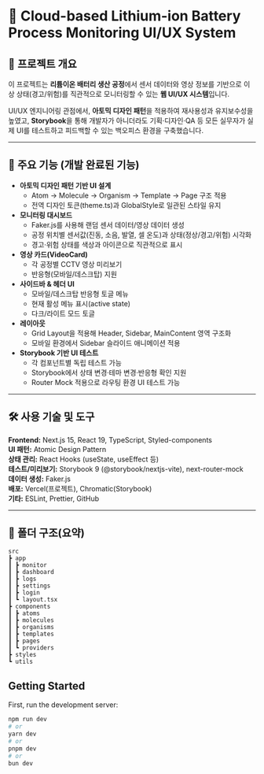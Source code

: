 # 📌 Cloud-based Lithium-ion Battery Process Monitoring UI/UX System

## 📖 프로젝트 개요
이 프로젝트는 **리튬이온 배터리 생산 공정**에서 센서 데이터와 영상 정보를 기반으로 이상 상태(경고/위험)를 직관적으로 모니터링할 수 있는 **웹 UI/UX 시스템**입니다.  

UI/UX 엔지니어링 관점에서, **아토믹 디자인 패턴**을 적용하여 재사용성과 유지보수성을 높였고, **Storybook**을 통해 개발자가 아니더라도 기획·디자인·QA 등 모든 실무자가 실제 UI를 테스트하고 피드백할 수 있는 백오피스 환경을 구축했습니다.

---

## 🚀 주요 기능 (개발 완료된 기능)
- **아토믹 디자인 패턴 기반 UI 설계**
  - Atom → Molecule → Organism → Template → Page 구조 적용
  - 전역 디자인 토큰(theme.ts)과 GlobalStyle로 일관된 스타일 유지
- **모니터링 대시보드**
  - Faker.js를 사용해 랜덤 센서 데이터/영상 데이터 생성
  - 공정 위치별 센서값(진동, 소음, 발열, 셀 온도)과 상태(정상/경고/위험) 시각화
  - 경고·위험 상태를 색상과 아이콘으로 직관적으로 표시
- **영상 카드(VideoCard)**
  - 각 공정별 CCTV 영상 미리보기
  - 반응형(모바일/데스크탑) 지원
- **사이드바 & 헤더 UI**
  - 모바일/데스크탑 반응형 토글 메뉴
  - 현재 활성 메뉴 표시(active state)
  - 다크/라이트 모드 토글
- **레이아웃**
  - Grid Layout을 적용해 Header, Sidebar, MainContent 영역 구조화
  - 모바일 환경에서 Sidebar 슬라이드 애니메이션 적용
- **Storybook 기반 UI 테스트**
  - 각 컴포넌트별 독립 테스트 가능
  - Storybook에서 상태 변경·테마 변경·반응형 확인 지원
  - Router Mock 적용으로 라우팅 환경 UI 테스트 가능

---

## 🛠 사용 기술 및 도구
**Frontend:** Next.js 15, React 19, TypeScript, Styled-components  
**UI 패턴:** Atomic Design Pattern  
**상태 관리:** React Hooks (useState, useEffect 등)  
**테스트/미리보기:** Storybook 9 (@storybook/nextjs-vite), next-router-mock  
**데이터 생성:** Faker.js  
**배포:** Vercel(프로젝트), Chromatic(Storybook)  
**기타:** ESLint, Prettier, GitHub

---

## 📂 폴더 구조(요약)
```
src
┣ app
┃ ┣ monitor
┃ ┣ dashboard
┃ ┣ logs
┃ ┣ settings
┃ ┣ login
┃ ┗ layout.tsx
┣ components
┃ ┣ atoms
┃ ┣ molecules
┃ ┣ organisms
┃ ┣ templates
┃ ┣ pages
┃ ┗ providers
┣ styles
┗ utils
```

## Getting Started

First, run the development server:

```bash
npm run dev
# or
yarn dev
# or
pnpm dev
# or
bun dev
```
